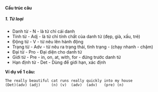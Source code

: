 #### Cấu trúc câu

##### 1. Từ loại
- Danh từ - N - là từ chỉ cái danh
- Tính từ - Adj - là từ chỉ tính chất của danh từ (đẹp, già, xấu, trẻ)
- Động từ - V - từ nêu lên hành động
- Trạng từ - Adv - từ nêu ra trạng thái, tình trạng - (chạy nhanh - chậm)
- Đại từ - Pro - Đại diện cho danh từ
- Giới từ - Pre - in, on, at, with, for - đứng trước danh từ
- Hạn định từ - Det - Dùng để giới hạn, xác định

**Ví dụ về 1 câu:**
```
The really beautiful cat runs really quickly into my house
(Det)(adv) (adj)     (n) (v)  (adv)  (adv)   (pre) (n)
```
